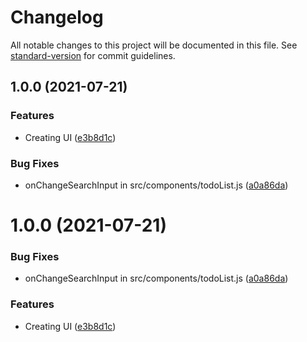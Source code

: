 # Changelog

All notable changes to this project will be documented in this file. See [standard-version](https://github.com/conventional-changelog/standard-version) for commit guidelines.

## 1.0.0 (2021-07-21)


### Features

* Creating UI ([e3b8d1c](https://github.com/ccyandy9582/react-flux-todo/commit/e3b8d1c75cc331801d997d8159b39c99d8ea7a37))


### Bug Fixes

* onChangeSearchInput in src/components/todoList.js ([a0a86da](https://github.com/ccyandy9582/react-flux-todo/commit/a0a86daba49e5435c37f2c532ab8f12f9ae00b33))

# 1.0.0 (2021-07-21)


### Bug Fixes

* onChangeSearchInput in src/components/todoList.js ([a0a86da](https://github.com/ccyandy9582/react-flux-todo/commit/a0a86daba49e5435c37f2c532ab8f12f9ae00b33))


### Features

* Creating UI ([e3b8d1c](https://github.com/ccyandy9582/react-flux-todo/commit/e3b8d1c75cc331801d997d8159b39c99d8ea7a37))

